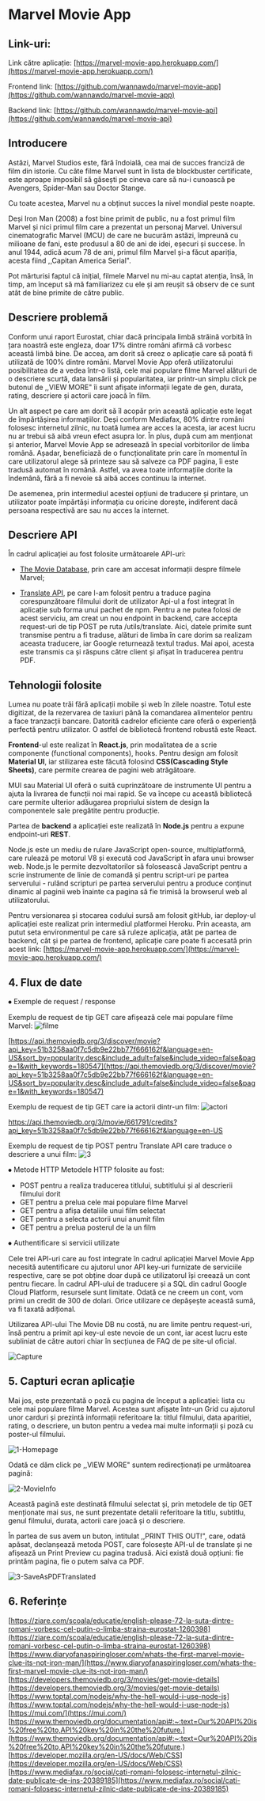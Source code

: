 # Marvel Movie App

## Link-uri:
Link către aplicație: [https://marvel-movie-app.herokuapp.com/](https://marvel-movie-app.herokuapp.com/)

Frontend link: [https://github.com/wannawdo/marvel-movie-app](https://github.com/wannawdo/marvel-movie-app)

Backend link: [https://github.com/wannawdo/marvel-movie-api](https://github.com/wannawdo/marvel-movie-api)

## Introducere
Astăzi, Marvel Studios este, fără îndoială, cea mai de succes franciză de film din istorie. Cu câte filme Marvel sunt în lista de blockbuster certificate, este aproape imposibil să găsești pe cineva care să nu-i cunoască pe Avengers, Spider-Man sau Doctor Stange.

Cu toate acestea, Marvel nu a obținut succes la nivel mondial peste noapte.

Deși Iron Man (2008) a fost bine primit de public, nu a fost primul film Marvel și nici primul film care a prezentat un personaj Marvel. Universul cinematografic Marvel (MCU) de care ne bucurăm astăzi, împreună cu milioane de fani, este produsul a 80 de ani de idei, eșecuri și succese. În anul 1944, adică acum 78 de ani, primul film Marvel și-a făcut apariția, acesta fiind ,,Capitan America Serial".

Pot mărturisi faptul că inițial, filmele Marvel nu mi-au captat atenția, însă, în timp, am început să mă familiarizez cu ele și am reușit să observ de ce sunt atât de bine primite de către public. 

## Descriere problemă
Conform unui raport Eurostat, chiar dacă principala limbă străină vorbită în țara noastră este engleza, doar 17% dintre români afirmă că vorbesc această limbă bine. De accea, am dorit să creez o aplicație care să poată fi utilizată de 100% dintre români. 
Marvel Movie App oferă utilizatorului posibilitatea de a vedea într-o listă, cele mai populare filme Marvel alături de o descriere scurtă, data lansării și popularitatea, iar printr-un simplu click pe butonul de ,,VIEW MORE" îi sunt afișate informații legate de gen, durata, rating, descriere și actorii care joacă în film. 

Un alt aspect pe care am dorit să îl acopăr prin această aplicație este legat de împărtășirea informațiilor. Deși conform Mediafax, 80% dintre români folosesc internetul zilnic, nu toată lumea are acces la acesta, iar acest lucru nu ar trebui să aibă vreun efect asupra lor.  În plus, după cum am menționat și anterior, Marvel Movie App se adresează în special vorbitorilor de limba română. Așadar, beneficiază de o funcționalitate prin care în momentul în care utilizatorul alege să printeze sau să salveze ca PDF pagina, îi este tradusă automat în română. Astfel, va avea toate informațiile dorite la îndemână, fără a fi nevoie să aibă acces continuu la internet.

De asemenea, prin intermediul acestei opțiuni de traducere și printare, un utilizator poate împărtăși informația cu oricine dorește, indiferent dacă persoana respectivă are sau nu acces la internet.

## Descriere API
În cadrul aplicației au fost folosite următoarele API-uri:

- [The Movie Database](https://developers.themoviedb.org/), prin care am accesat informații despre filmele Marvel;

- [Translate API](https://cloud.google.com/translate), pe care l-am folosit pentru a traduce pagina corespunzătoare filmului dorit de utilizator Api-ul a fost integrat în aplicație sub forma unui pachet de npm. Pentru a ne putea folosi de acest serviciu, am creat un nou endpoint in backend, care accepta request-uri de tip POST pe ruta /utils/translate. Aici, datele primite sunt transmise pentru a fi traduse, alături de limba în care dorim sa realizam aceasta traducere, iar Google returnează textul tradus. Mai apoi, acesta este transmis ca și răspuns către client și afișat în traducerea pentru PDF.

## Tehnologii folosite
Lumea nu poate trăi fără aplicații mobile și web în zilele noastre. Totul este digitizat, de la rezervarea de taxiuri până la comandarea alimentelor pentru a face tranzacții bancare. Datorită cadrelor eficiente care oferă o experiență perfectă pentru utilizator. O astfel de bibliotecă frontend robustă este React.

**Frontend**-ul este realizat în **React.js**, prin modalitatea de a scrie componente (functional components), hooks. Pentru design am folosit **Material UI**, iar stilizarea este făcută folosind **CSS(Cascading Style Sheets)**, care permite crearea de pagini web atrăgătoare.

MUI sau Material UI oferă o suită cuprinzătoare de instrumente UI pentru a ajuta la livrarea de funcții noi mai rapid. Se va începe cu această bibliotecă  care permite ulterior adăugarea propriului sistem de design la componentele sale pregătite pentru producție.

Partea de **backend** a aplicației este realizată în **Node.js** pentru a expune endpoint-uri **REST**. 

Node.js este un mediu de rulare JavaScript open-source, multiplatformă, care rulează pe motorul V8 și execută cod JavaScript în afara unui browser web. Node.js le permite dezvoltatorilor să folosească JavaScript pentru a scrie instrumente de linie de comandă și pentru script-uri pe partea serverului - rulând scripturi pe partea serverului pentru a produce conținut dinamic al paginii web înainte ca pagina să fie trimisă la browserul web al utilizatorului. 

Pentru versionarea și stocarea codului sursă am folosit gitHub, iar deploy-ul aplicației este realizat prin intermediul platformei Heroku. Prin aceasta, am putut seta environmentul pe care să ruleze aplicația, atât pe partea de backend, cât și pe partea de frontend, aplicație care poate fi accesată prin acest link: [https://marvel-movie-app.herokuapp.com/](https://marvel-movie-app.herokuapp.com/)

## 4. Flux de date

⦁	Exemple de request / response

Exemplu de request de tip GET care afișează cele mai populare filme Marvel:
![filme](https://user-images.githubusercontent.com/70256031/168481054-2bd80858-9f77-4004-84a0-1d5b7b01d3a1.jpeg)

[https://api.themoviedb.org/3/discover/movie?api_key=51b3258aa0f7c5db9e22bb77f666162f&language=en-US&sort_by=popularity.desc&include_adult=false&include_video=false&page=1&with_keywords=180547](https://api.themoviedb.org/3/discover/movie?api_key=51b3258aa0f7c5db9e22bb77f666162f&language=en-US&sort_by=popularity.desc&include_adult=false&include_video=false&page=1&with_keywords=180547)

Exemplu de request de tip GET care ia actorii dintr-un film:
![actori](https://user-images.githubusercontent.com/70256031/168481009-e6d1c883-511d-4cd2-91d5-5eed6659065c.jpeg)

[https://api.themoviedb.org/3/movie/661791/credits?api_key=51b3258aa0f7c5db9e22bb77f666162f&language=en-US
](https://api.themoviedb.org/3/movie/661791/credits?api_key=51b3258aa0f7c5db9e22bb77f666162f&language=en-US
)

Exemplu de request de tip POST pentru Translate API care traduce o descriere a unui film:
![3](https://user-images.githubusercontent.com/70256031/168480749-378425c5-5731-47f4-a687-d62338296659.jpeg)

⦁	Metode HTTP
Metodele HTTP folosite au fost:

- POST pentru a realiza traducerea titlului, subtitlului și al descrierii filmului dorit
- GET pentru a prelua cele mai populare filme Marvel
- GET pentru a afișa detaliile unui film selectat
- GET pentru a selecta actorii unui anumit film
- GET pentru a prelua posterul de la un film

⦁	Authentificare si servicii utilizate

Cele trei API-uri care au fost integrate în cadrul aplicației Marvel Movie App necesită autentificare cu ajutorul unor API key-uri furnizate de serviciile respective, care se pot obține doar după ce utilizatorul își creează un cont pentru fiecare. În cadrul API-ului de traducere și a SQL din cadrul Google Cloud Platform, resursele sunt limitate. Odată ce ne creem un cont, vom primi un credit de 300 de dolari. Orice utilizare ce depășește această sumă, va fi taxată adițional.

Utilizarea API-ului The Movie DB nu costă, nu are limite pentru request-uri, însă pentru a primit api key-ul este nevoie de un cont, iar acest lucru este subliniat de către autori chiar în secțiunea de FAQ de pe site-ul oficial.

![Capture](https://user-images.githubusercontent.com/70256031/168480800-68d6f7ed-6494-4fcd-850e-0c656003f401.PNG)

## 5. Capturi ecran aplicație 
Mai jos, este prezentată o poză cu pagina de început a aplicației: lista cu cele mai populare filme Marvel. Acestea sunt afișate într-un Grid cu ajutorul unor carduri și prezintă informații referitoare la: titlul filmului, data aparitiei, rating, o descriere, un buton pentru a vedea mai multe informații și poză cu poster-ul filmului.

![1-Homepage](https://user-images.githubusercontent.com/70256031/168480821-9f940f6f-a017-4705-921b-a09f847b19fb.PNG)


Odată ce dăm click pe ,,VIEW MORE" suntem redirecționați pe următoarea pagină:

![2-MovieInfo](https://user-images.githubusercontent.com/70256031/168480826-bf89769b-4198-4300-8cb0-dda554b76033.PNG)


Această pagină este destinată filmului selectat și, prin metodele de tip GET menționate mai sus, ne sunt prezentate detalii referitoare la titlu, subtitlu, genul filmului, durata, actorii care joacă și o descriere.

În partea de sus avem un buton, intitulat ,,PRINT THIS OUT!", care, odată apăsat, declanșează metoda POST, care folosește API-ul de translate și ne afișează un Print Preview cu pagina tradusă. Aici există două opțiuni: fie printăm pagina, fie o putem salva ca PDF.

![3-SaveAsPDFTranslated](https://user-images.githubusercontent.com/70256031/168480838-407a6c3e-31fd-4764-b743-466a11950577.PNG)

## 6. Referințe
[https://ziare.com/scoala/educatie/english-please-72-la-suta-dintre-romani-vorbesc-cel-putin-o-limba-straina-eurostat-1260398](https://ziare.com/scoala/educatie/english-please-72-la-suta-dintre-romani-vorbesc-cel-putin-o-limba-straina-eurostat-1260398)
[https://www.diaryofanaspiringloser.com/whats-the-first-marvel-movie-clue-its-not-iron-man/](https://www.diaryofanaspiringloser.com/whats-the-first-marvel-movie-clue-its-not-iron-man/)
[https://developers.themoviedb.org/3/movies/get-movie-details](https://developers.themoviedb.org/3/movies/get-movie-details)
[https://www.toptal.com/nodejs/why-the-hell-would-i-use-node-js](https://www.toptal.com/nodejs/why-the-hell-would-i-use-node-js)
[https://mui.com/](https://mui.com/)
[https://www.themoviedb.org/documentation/api#:~:text=Our%20API%20is%20free%20to,API%20key%20in%20the%20future.](https://www.themoviedb.org/documentation/api#:~:text=Our%20API%20is%20free%20to,API%20key%20in%20the%20future.)
[https://developer.mozilla.org/en-US/docs/Web/CSS](https://developer.mozilla.org/en-US/docs/Web/CSS)
[https://www.mediafax.ro/social/cati-romani-folosesc-internetul-zilnic-date-publicate-de-ins-20389185](https://www.mediafax.ro/social/cati-romani-folosesc-internetul-zilnic-date-publicate-de-ins-20389185)
